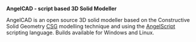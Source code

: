 **AngelCAD - script based 3D Solid Modeller**

AngelCAD is an open source 3D solid modeller based on the Constructive Solid Geometry [CSG](https://en.wikipedia.org/wiki/Constructive_solid_geometry) modelling technique and using the [AngelScript](http://www.angelcode.com/angelscript/sdk/docs/manual/doc_script.html) scripting language. Builds available for Windows and Linux.


<script src="https://embed.github.com/view/3d/arnholm/acdocs/master/stl/csg_wikipedia.stl"/>

table begin

| AngelCAD Pages (links open in new tabs) |
| :---------------------------- |
| [scripting language](/docs/index.html){:target="_blank"}  |
| [Samples](https://github.com/arnholm/angelcad-samples){:target="_blank"}  |
| [Binaries Download](https://github.com/arnholm/xcsg/releases){:target="_blank"} |


Table end


![AngelCAD modeller](/docs/angelcad_ide_70pst.png)


image end